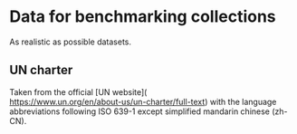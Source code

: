 # Data for benchmarking collections

As realistic as possible datasets.

## UN charter

Taken from the official [UN website](\
https://www.un.org/en/about-us/un-charter/full-text) with the language
abbreviations following ISO 639-1 except simplified mandarin chinese (zh-CN).

